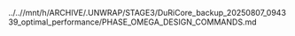 ../..//mnt/h/ARCHIVE/.UNWRAP/STAGE3/DuRiCore_backup_20250807_094339_optimal_performance/PHASE_OMEGA_DESIGN_COMMANDS.md